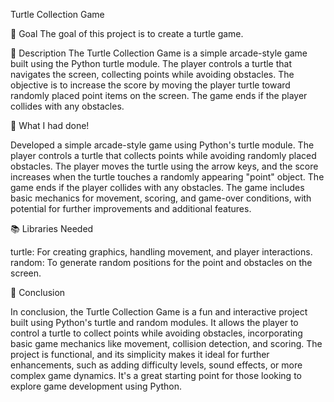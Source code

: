 Turtle Collection Game

🎯 Goal The goal of this project is to create a turtle game.

🧾 Description 
The Turtle Collection Game is a simple arcade-style game built using the Python turtle module. The player controls a turtle that navigates the screen, collecting points while avoiding obstacles. The objective is to increase the score by moving the player turtle toward randomly placed point items on the screen. The game ends if the player collides with any obstacles.

🧮 What I had done!


Developed a simple arcade-style game using Python's turtle module. The player controls a turtle that collects points while avoiding randomly placed obstacles. The player moves the turtle using the arrow keys, and the score increases when the turtle touches a randomly appearing "point" object. The game ends if the player collides with any obstacles. The game includes basic mechanics for movement, scoring, and game-over conditions, with potential for further improvements and additional features.

📚 Libraries Needed

turtle: For creating graphics, handling movement, and player interactions.
random: To generate random positions for the point and obstacles on the screen.

📢 Conclusion 

In conclusion, the Turtle Collection Game is a fun and interactive project built using Python's turtle and random modules. It allows the player to control a turtle to collect points while avoiding obstacles, incorporating basic game mechanics like movement, collision detection, and scoring. The project is functional, and its simplicity makes it ideal for further enhancements, such as adding difficulty levels, sound effects, or more complex game dynamics. It's a great starting point for those looking to explore game development using Python.